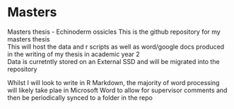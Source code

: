 # Masters
Masters thesis - Echinoderm ossicles
This is the github repository for my masters thesis   
This will host the data and r scripts as well as word/google docs produced in the writing of my thesis in academic year 2  
Data is curretntly stored on an External SSD  and will be migrated into the repository  

Whilst I will look to write in R Markdown, the majority of word processing will likely take plae in Microsoft Word to allow for supervisor comments and then be periodically synced to a folder in the repo  
